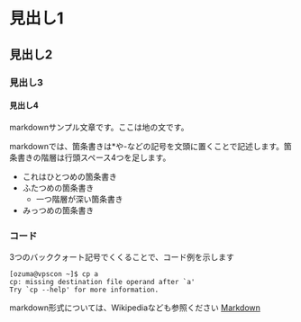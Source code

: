 # 見出し1

## 見出し2

### 見出し3

#### 見出し4

markdownサンプル文章です。ここは地の文です。

markdownでは、箇条書きは*や-などの記号を文頭に置くことで記述します。箇条書きの階層は行頭スペース4つを足します。

- これはひとつめの箇条書き
- ふたつめの箇条書き
    - 一つ階層が深い箇条書き
- みっつめの箇条書き

### コード

3つのバッククォート記号でくくることで、コード例を示します

```
[ozuma@vpscon ~]$ cp a
cp: missing destination file operand after `a'
Try `cp --help' for more information.
```

markdown形式については、Wikipediaなども参照ください
[Markdown](http://ja.wikipedia.org/wiki/Markdown)
